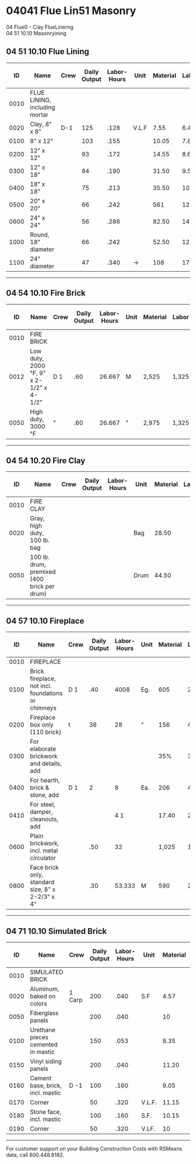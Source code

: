 # 04041 Flue Lin51 Masonry

04 Flue0 - Clay FlueLinerng  
04 51 10.10 Masonryining

## 04 51 10.10 Flue Lining

| ID   | Name                                      | Crew | Daily Output | Labor-Hours | Unit   | Material | Labor | Equipment | Total  | Total Incl O&P |
|------|-------------------------------------------|------|-------------|-------------|--------|----------|-------|-----------|--------|----------------|
| 0010 | FLUE LINING, including mortar             |      |             |             |        |          |       |           |        |                |
| 0020 | Clay, 8" x 8"                             | D-1  | 125         | .128        | V.L.F  | 7.55     | 6.40  |           | 13.95  | 17.95          |
| 0100 | 8" x 12"                                  |      | 103         | .155        |        | 10.05    | 7.80  |           | 17.85  | 23             |
| 0200 | 12" x 12"                                 |      | 93          | .172        |        | 14.55    | 8.60  |           | 23.15  | 29             |
| 0300 | 12" x 18"                                 |      | 84          | .190        |        | 31.50    | 9.55  |           | 41.05  | 49.50          |
| 0400 | 18" x 18"                                 |      | 75          | .213        |        | 35.50    | 10.70 |           | 46.20  | 55             |
| 0500 | 20" x 20"                                 |      | 66          | .242        |        | 561      | 12.15 |           | 68.15  | 80             |
| 0600 | 24" x 24"                                 |      | 56          | .286        |        | 82.50    | 14.30 |           | 96.80  | 112            |
| 1000 | Round, 18" diameter                       |      | 66          | .242        |        | 52.50    | 12.15 |           | 64.65  | 76             |
| 1100 | 24" diameter                              |      | 47          | .340        | →      | 108      | 17.05 |           | 125.05 | 145            |

---

## 04 54 10.10 Fire Brick

| ID   | Name                                                    | Crew | Daily Output | Labor-Hours | Unit | Material | Labor | Equipment | Total | Total Incl O&P |
|------|---------------------------------------------------------|------|-------------|-------------|------|----------|-------|-----------|-------|----------------|
| 0010 | FIRE BRICK                                             |      |             |             |      |          |       |           |       |                |
| 0012 | Low duty, 2000 °F, 9" x 2-1/2" x 4-1/2"                | D 1  | .60         | 26.667      | M    | 2,525    | 1,325 |           | 3,850 | 4,775          |
| 0050 | High duty, 3000 °F                                     | "    | .60         | 26.667      | "    | 2,975    | 1,325 |           | 4,300 | 5,275          |

---

## 04 54 10.20 Fire Clay

| ID   | Name                                                    | Crew | Daily Output | Labor-Hours | Unit | Material | Labor | Equipment | Total | Total Incl O&P |
|------|---------------------------------------------------------|------|-------------|-------------|------|----------|-------|-----------|-------|----------------|
| 0010 | FIRE CLAY                                              |      |             |             |      |          |       |           |       |                |
| 0020 | Gray, high duty, 100 lb. bag                           |      |             |             | Bag  | 28.50    |       |           | 28.50 | 31.50          |
| 0050 | 100 lb. drum, premixed (400 brick per drum)            |      |             |             | Drum | 44.50    |       |           | 44.50 | 49             |

---

## 04 57 10.10 Fireplace

| ID   | Name                                                    | Crew | Daily Output | Labor-Hours | Unit | Material | Labor | Equipment | Total | Total Incl O&P |
|------|---------------------------------------------------------|------|-------------|-------------|------|----------|-------|-----------|-------|----------------|
| 0010 | FIREPLACE                                              |      |             |             |      |          |       |           |       |                |
| 0100 | Brick fireplace, not incl. foundations or chimneys      | D 1  | .40         | 4008        | Eg.  | 605      | 2,000 |           | 2,605 | 3,675          |
| 0200 | Fireplace box only (110 brick)                         | t    | 38          | 28          | "    | 156      | 400   |           | 556   | 770            |
| 0300 | For elaborate brickwork and details, add               |      |             |             |      | 35%      | 35%   |           |       |                |
| 0400 | For hearth, brick & stone, add                         | D 1  | 2           | 8           | Ea.  | 206      | 400   |           | 606   | 825            |
| 0410 | For steel, damper, cleanouts, add                      |      |             | 4 1         |      | 17.40    | 201   |           | 218.40| 320            |
| 0600 | Plain brickwork, incl. metal circulator                |      | .50         | 32          |      | 1,025    | 1,600 |           | 2,625 | 3,550          |
| 0800 | Face brick only, standard size, 8" x 2-2/3" x 4"       |      | .30         | 53.333      | M    | 590      | 2,675 |           | 3,265 | 4,675          |

---

## 04 71 10.10 Simulated Brick

| ID   | Name                                                    | Crew   | Daily Output | Labor-Hours | Unit   | Material | Labor | Equipment | Total  | Total Incl O&P |
|------|---------------------------------------------------------|--------|-------------|-------------|--------|----------|-------|-----------|--------|----------------|
| 0010 | SIMULATED BRICK                                        |        |             |             |        |          |       |           |        |                |
| 0020 | Aluminum, baked on colors                              | 1 Carp | 200         | .040        | S.F    | 4.57     | 2.25  |           | 6.82   | 8.40           |
| 0050 | Fiberglass panels                                      |        | 200         | .040        |        | 10       | 2.25  |           | 12.25  | 14.35          |
| 0100 | Urethane pieces cemented in mastic                     |        | 150         | .053        |        | 8.35     | 3     |           | 11.35  | 13.65          |
| 0150 | Vinyl siding panels                                    |        | 200         | .040        |        | 11.20    | 2.25  |           | 13.45  | 15.65          |
| 0160 | Cement base, brick, incl. mastic                       | D -1   | 100         | .160        |        | 9.05     | 8     |           | 17.05  | 22             |
| 0170 | Corner                                                 |        | 50          | .320        | V.L.F. | 11.15    | 16.05 |           | 27.20  | 36.50          |
| 0180 | Stone face, incl. mastic                               |        | 100         | .160        | S.F.   | 10.15    | 8     |           | 18.15  | 23             |
| 0190 | Corner                                                 |        | 50          | .320        | V.LF.  | 10       | 16.05 |           | 26.05  | 35             |

---

For customer support on your Building Construction Costs with RSMeans data, call 800.448.8182.